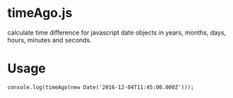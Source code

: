# timeAgo.js
calculate time difference for javascript date objects in years, months, days, hours, minutes and seconds.

# Usage
`console.log(timeAgo(new Date('2016-12-04T11:45:00.000Z')));`
